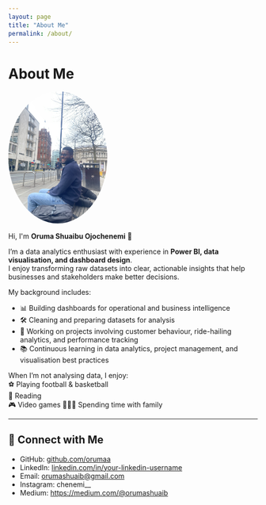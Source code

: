```yaml
---
layout: page
title: "About Me"
permalink: /about/
---
```


# About Me  
<img src="assets/images/Profile.jpeg" alt="Oruma Shuaibu Ojochenemi" width="200" style="border-radius: 50%;">

Hi, I'm **Oruma Shuaibu Ojochenemi** 👋 

I’m a data analytics enthusiast with experience in **Power BI, data visualisation, and dashboard design**.  
I enjoy transforming raw datasets into clear, actionable insights that help businesses and stakeholders make better decisions.  

My background includes:  
- 📊 Building dashboards for operational and business intelligence  
- 🛠 Cleaning and preparing datasets for analysis  
- 🎯 Working on projects involving customer behaviour, ride-hailing analytics, and performance tracking  
- 📚 Continuous learning in data analytics, project management, and visualisation best practices  

When I’m not analysing data, I enjoy:  
⚽ Playing football & basketball  
📖 Reading  
🎮 Video games 
👨‍👩‍👧 Spending time with family  

---

## 🔗 Connect with Me  
- GitHub: [github.com/orumaa](https://github.com/orumaa)  
- LinkedIn: [linkedin.com/in/your-linkedin-username](https://www.linkedin.com/in/shuaibu-oruma-529192138/)  
- Email: orumashuaib@gmail.com
- Instagram: chenemi__
- Medium: https://medium.com/@orumashuaib



